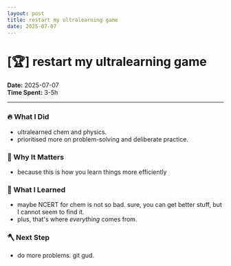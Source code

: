 ```yaml
---
layout: post
title: restart my ultralearning game
date: 2025-07-07
---
```

# [🏆] restart my ultralearning game

**Date:** 2025-07-07  
**Time Spent:** 3-5h 

---

### 🔥 What I Did
- ultralearned chem and physics.
- prioritised more on problem-solving and deliberate practice.

### 🎯 Why It Matters
- because this is how you learn things more efficiently

### 🧠 What I Learned
- maybe NCERT for chem is not so bad. sure, you can get better stuff, but I cannot seem to find it.
- plus, that's where *everything* comes from.

### 🪓 Next Step
- do more problems. git gud.
